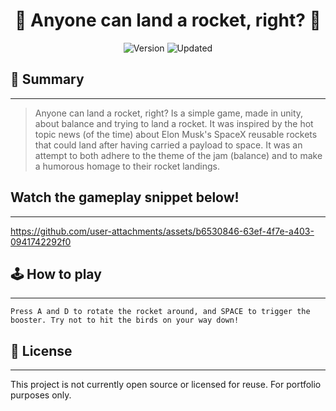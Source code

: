 
<h1 align="center">🚀 Anyone can land a rocket, right? 🚀</h1> 

<p align="center">
	<img src="https://img.shields.io/badge/Version-1.0-green.svg" alt="Version">
	<img src="https://img.shields.io/badge/Updated-October%202025-yellowgreen.svg" alt="Updated">
</p>

## 📖 Summary
---

> Anyone can land a rocket, right? Is a simple game, made in unity, about balance and trying to land a rocket. It was inspired by the hot topic news (of the time) about Elon Musk's
> SpaceX reusable rockets that could land after having carried a payload to space. It was an attempt to both adhere to the theme of the jam (balance) and to make a humorous homage
> to their rocket landings.

## Watch the gameplay snippet below!
---


<p align="center">

https://github.com/user-attachments/assets/b6530846-63ef-4f7e-a403-0941742292f0


</p>



## 🕹️ How to play
---

    Press A and D to rotate the rocket around, and SPACE to trigger the booster. Try not to hit the birds on your way down!

## 📝 License
---

This project is not currently open source or licensed for reuse. For portfolio purposes only.

